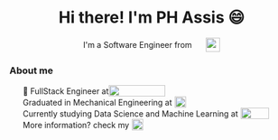<div>
  <h1 align="center">Hi there! I'm PH Assis &#128516;</h1>
  <div
    style="
      display: flex;
      flex-flow: row wrap;
      justify-content: center;
      align-items: center;
      margin: 0 auto;
      gap: 10px;
    "
  >
    I'm a Software Engineer from
    <img
      style="width: 25px; height: 25px; padding-left: 15px"
      align="center"
      src="https://upload.wikimedia.org/wikipedia/commons/4/4a/Brazilian_flag_icon_round.svg"
    />
  </div>

  <h3>About me</h3>
  <ul>
    <li
      style="
        margin: 0;
        display: flex;
        flex-flow: row nowrap;
        align-items: center;
      "
    >
      💼 FullStack Engineer at
      <a href="https://sitemate.com/">
        <img
          src="https://sitemate.com/wp-content/uploads/2020/11/Group-2.svg"
          align="center"
          style="width: 100px; height: 20px; vertical-align: middle"
        />
      </a>
    </li>
    <li
      style="
        margin: 0;
        display: flex;
        flex-flow: row nowrap;
        align-items: center;
      "
    >
      Graduated in Mechanical Engineering at
      <a href="https://unesc.br/">
        <img
          src="https://unesc.br/sisunesc/css/img/brand.png"
          align="center"
          style="
            width: 20px;
            height: 20px;
            padding-left: 5px;
            vertical-align: middle;
          "
        />
      </a>
    </li>
    <li
      style="
        margin: 0;
        display: flex;
        flex-flow: row nowrap;
        align-items: center;
      "
    >
      Currently studying Data Science and Machine Learning at
      <a>
        <img
          align="center"
          src="https://upload.wikimedia.org/wikipedia/commons/7/7c/Kaggle_logo.png"
          style="
            width: 50px;
            height: 20px;
            padding-left: 5px;
            vertical-align: middle;
          "
        />
      </a>
    </li>
    <li
      style="
        margin: 0;
        display: flex;
        flex-flow: row nowrap;
        align-items: center;
      "
    >
      More information? check my
      <a
        style="padding-left: 5px"
        href="https://www.linkedin.com/in/imphassis/"
      >
        <img
          src="https://upload.wikimedia.org/wikipedia/commons/thumb/c/ca/LinkedIn_logo_initials.png/768px-LinkedIn_logo_initials.png"
          align="center"
          style="width: 20px; height: 20px; vertical-align: middle"
        />
      </a>
    </li>
  </ul>
</div>

